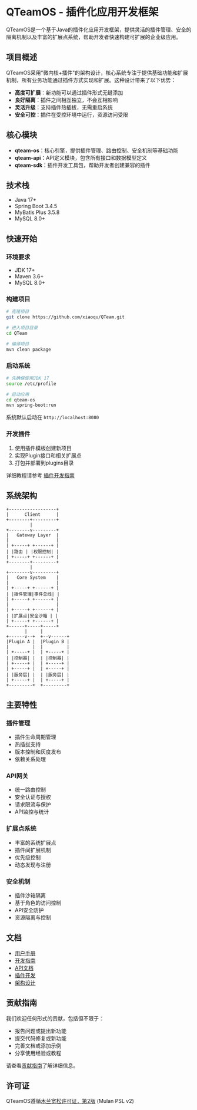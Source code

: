 # QTeamOS - 插件化应用开发框架

QTeamOS是一个基于Java的插件化应用开发框架，提供灵活的插件管理、安全的隔离机制以及丰富的扩展点系统，帮助开发者快速构建可扩展的企业级应用。

## 项目概述

QTeamOS采用"微内核+插件"的架构设计，核心系统专注于提供基础功能和扩展机制，所有业务功能通过插件方式实现和扩展。这种设计带来了以下优势：

- **高度可扩展**：新功能可以通过插件形式无缝添加
- **良好隔离**：插件之间相互独立，不会互相影响
- **灵活升级**：支持插件热插拔，无需重启系统
- **安全可控**：插件在受控环境中运行，资源访问受限

## 核心模块

- **qteam-os**：核心引擎，提供插件管理、路由控制、安全机制等基础功能
- **qteam-api**：API定义模块，包含所有接口和数据模型定义
- **qteam-sdk**：插件开发工具包，帮助开发者创建兼容的插件

## 技术栈

- Java 17+
- Spring Boot 3.4.5
- MyBatis Plus 3.5.8
- MySQL 8.0+

## 快速开始

### 环境要求

- JDK 17+
- Maven 3.6+
- MySQL 8.0+

### 构建项目

```bash
# 克隆项目
git clone https://github.com/xiaoqu/QTeam.git

# 进入项目目录
cd QTeam

# 编译项目
mvn clean package
```

### 启动系统

```bash
# 先确保使用JDK 17
source /etc/profile

# 启动应用
cd qteam-os
mvn spring-boot:run
```

系统默认启动在 `http://localhost:8080`

### 开发插件

1. 使用插件模板创建新项目
2. 实现Plugin接口和相关扩展点
3. 打包并部署到plugins目录

详细教程请参考 [插件开发指南](qteam-os/docs/plugin/plugin-development-guide.md)

## 系统架构

```
+------------------+
|      Client      |
+--------+---------+
         |
+--------v---------+
|   Gateway Layer  |
|                  |
| +-----+ +------+ |
| |路由 | |权限控制| |
| +-----+ +------+ |
+--------+---------+
         |
+--------v---------+
|   Core System    |
|                  |
| +-----+ +------+ |
| |插件管理|事件总线| |
| +-----+ +------+ |
|                  |
| +-----+ +------+ |
| |扩展点|安全沙箱 | |
| +-----+ +------+ |
+------+-----+-----+
       |     |
+------v--+  +--v------+
|Plugin A |  |Plugin B |
|         |  |         |
| +-----+ |  | +-----+ |
| |控制器| |  | |控制器| |
| +-----+ |  | +-----+ |
| +-----+ |  | +-----+ |
| |服务层| |  | |服务层| |
| +-----+ |  | +-----+ |
+---------+  +---------+
```

## 主要特性

### 插件管理

- 插件生命周期管理
- 热插拔支持
- 版本控制和灰度发布
- 依赖关系处理

### API网关

- 统一路由控制
- 安全认证与授权
- 请求限流与保护
- API监控与统计

### 扩展点系统

- 丰富的系统扩展点
- 插件间扩展机制
- 优先级控制
- 动态发现与注册

### 安全机制

- 插件沙箱隔离
- 基于角色的访问控制
- API安全防护
- 资源隔离与控制

## 文档

- [用户手册](qteam-os/docs/user-guide.md)
- [开发指南](qteam-os/docs/development-guide.md)
- [API文档](qteam-os/docs/api-docs.md)
- [插件开发](qteam-os/docs/plugin-development.md)
- [架构设计](qteam-os/docs/architecture.md)

## 贡献指南

我们欢迎任何形式的贡献，包括但不限于：

- 报告问题或提出新功能
- 提交代码修复或新功能
- 完善文档或添加示例
- 分享使用经验或教程

请查看[贡献指南](CONTRIBUTING.md)了解详细信息。

## 许可证

QTeamOS遵循[木兰宽松许可证，第2版](LICENSE) (Mulan PSL v2)